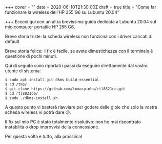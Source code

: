 +++
cover = ""
date = 2020-06-10T21:30:00Z
draft = true
title = "Come far funzionare la wireless dell'HP 255 G6 su Lubuntu 20.04"

+++
Eccoci qui con un altra brevissima guida dedicata a Lubuntu 20.04 sul mio computer portatile HP 255 G6.

Breve storia triste: la scheda wireless non funziona con i driver caricati di default

Breve storia felice: il fix è facile, se avete dimestichezza con il terminale è questione di pochi minuti.

Qui di seguito sono riportati i passi da eseguire direttamente dal vostro utente di sistema:

```bash
$ sudo apt install git dkms build-essential
$ cd /tmp/
$ git clone https://github.com/tomaspinho/rtl8821ce.git
$ cd rtl8821ce/
$ sudo ./dkms-install.sh
```

A questo punto vi basterà riavviare per godere delle gioie che solo la vostra scheda wireless vi potrà dare 😜.

Il fix sul mio PC è stato totalmente risolutivo: non ho mai riscontrato instabilità o drop improvvisi della connessione.

Per questa volta è tutto, alla prossima!